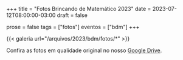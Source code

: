 +++
title = "Fotos Brincando de Matemático 2023"
date = 2023-07-12T08:00:00-03:00
draft = false

prose = false
tags = ["fotos"]
eventos = ["bdm"]
+++

{{< galeria url="/arquivos/2023/bdm/fotos/*" >}}

Confira as fotos em qualidade original no nosso [Google Drive](https://drive.google.com/drive/folders/1szqHczQgqH4Vnbc6cJEr_wwka4EyzZ0c?usp=sharing).
